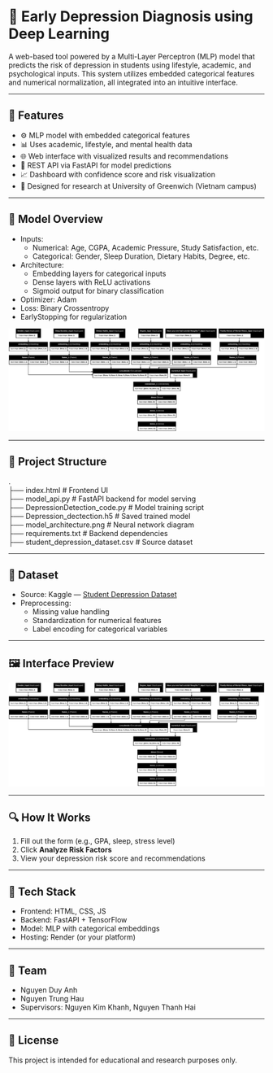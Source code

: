 # 🧠 Early Depression Diagnosis using Deep Learning

A web-based tool powered by a Multi-Layer Perceptron (MLP) model that predicts the risk of depression in students using lifestyle, academic, and psychological inputs. This system utilizes embedded categorical features and numerical normalization, all integrated into an intuitive interface.

---

## 🚀 Features

- ⚙️ MLP model with embedded categorical features
- 📊 Uses academic, lifestyle, and mental health data
- 🌐 Web interface with visualized results and recommendations
- 🔌 REST API via FastAPI for model predictions
- 📈 Dashboard with confidence score and risk visualization
- 🏫 Designed for research at University of Greenwich (Vietnam campus)

---

## 🧠 Model Overview

- Inputs: 
  - Numerical: Age, CGPA, Academic Pressure, Study Satisfaction, etc.
  - Categorical: Gender, Sleep Duration, Dietary Habits, Degree, etc.
- Architecture:
  - Embedding layers for categorical inputs
  - Dense layers with ReLU activations
  - Sigmoid output for binary classification
- Optimizer: Adam  
- Loss: Binary Crossentropy  
- EarlyStopping for regularization

![Model Architecture](model_architecture.png)

---
## 📁 Project Structure  
.  
├── index.html # Frontend UI  
├── model_api.py # FastAPI backend for model serving  
├── DepressionDetection_code.py # Model training script  
├── Depression_dectection.h5 # Saved trained model  
├── model_architecture.png # Neural network diagram  
├── requirements.txt # Backend dependencies  
├── student_depression_dataset.csv # Source dataset  



---

## 🧪 Dataset

- Source: Kaggle — [Student Depression Dataset](https://www.kaggle.com/datasets/adilshamim8/student-depression-dataset)
- Preprocessing:
  - Missing value handling
  - Standardization for numerical features
  - Label encoding for categorical variables

---

## 🖼 Interface Preview

![Screenshot](model_architecture.png)

---

## 🔍 How It Works

1. Fill out the form (e.g., GPA, sleep, stress level)
2. Click **Analyze Risk Factors**
3. View your depression risk score and recommendations

---

## 🧰 Tech Stack

- Frontend: HTML, CSS, JS
- Backend: FastAPI + TensorFlow
- Model: MLP with categorical embeddings
- Hosting: Render (or your platform)

---

## 👥 Team

- Nguyen Duy Anh  
- Nguyen Trung Hau  
- Supervisors: Nguyen Kim Khanh, Nguyen Thanh Hai

---

## 📄 License

This project is intended for educational and research purposes only.
